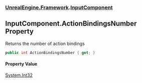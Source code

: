 ### [UnrealEngine.Framework](./UnrealEngine-Framework.md 'UnrealEngine.Framework').[InputComponent](./InputComponent.md 'UnrealEngine.Framework.InputComponent')
## InputComponent.ActionBindingsNumber Property
Returns the number of action bindings  
```csharp
public int ActionBindingsNumber { get; }
```
#### Property Value
[System.Int32](https://docs.microsoft.com/en-us/dotnet/api/System.Int32 'System.Int32')  
